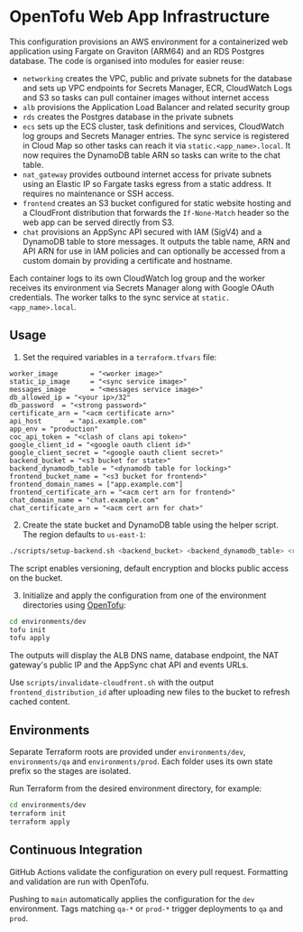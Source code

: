 # OpenTofu Web App Infrastructure


This configuration provisions an AWS environment for a containerized web application using Fargate on Graviton (ARM64) and an RDS Postgres database. The code is organised into modules for easier reuse:

- `networking` creates the VPC, public and private subnets for the database and sets up VPC
  endpoints for Secrets Manager, ECR, CloudWatch Logs and S3 so tasks can pull
  container images without internet access
- `alb` provisions the Application Load Balancer and related security group
- `rds` creates the Postgres database in the private subnets
- `ecs` sets up the ECS cluster, task definitions and services, CloudWatch log groups and Secrets Manager entries. The sync service is registered in Cloud Map so other tasks can reach it via `static.<app_name>.local`. It now requires the DynamoDB table ARN so tasks can write to the chat table.
- `nat_gateway` provides outbound internet access for private subnets using an Elastic IP so Fargate tasks egress from a static address. It requires no maintenance or SSH access.
- `frontend` creates an S3 bucket configured for static website hosting and a CloudFront distribution that forwards the `If-None-Match` header so the web app can be served directly from S3.
- `chat` provisions an AppSync API secured with IAM (SigV4) and a DynamoDB table to store messages. It outputs the table name, ARN and API ARN for use in IAM policies and can optionally be accessed from a custom domain by providing a certificate and hostname.

Each container logs to its own CloudWatch log group and the worker receives its environment via Secrets Manager along with Google OAuth credentials. The worker talks to the sync service at `static.<app_name>.local`.
## Usage
1. Set the required variables in a `terraform.tfvars` file:

```hcl
worker_image        = "<worker image>"
static_ip_image     = "<sync service image>"
messages_image      = "<messages service image>"
db_allowed_ip = "<your ip>/32"
db_password  = "<strong password>"
certificate_arn = "<acm certificate arn>"
api_host       = "api.example.com"
app_env = "production"
coc_api_token = "<clash of clans api token>"
google_client_id = "<google oauth client id>"
google_client_secret = "<google oauth client secret>"
backend_bucket = "<s3 bucket for state>"
backend_dynamodb_table = "<dynamodb table for locking>"
frontend_bucket_name = "<s3 bucket for frontend>"
frontend_domain_names = ["app.example.com"]
frontend_certificate_arn = "<acm cert arn for frontend>"
chat_domain_name = "chat.example.com"
chat_certificate_arn = "<acm cert arn for chat>"
```

2. Create the state bucket and DynamoDB table using the helper script. The
   region defaults to `us-east-1`:

```bash
./scripts/setup-backend.sh <backend_bucket> <backend_dynamodb_table> <region>
```
The script enables versioning, default encryption and blocks public access on
the bucket.

3. Initialize and apply the configuration from one of the environment directories using [OpenTofu](https://opentofu.org/):

```bash
cd environments/dev
tofu init
tofu apply
```

The outputs will display the ALB DNS name, database endpoint, the NAT gateway's public IP and the AppSync chat API and events URLs.

Use `scripts/invalidate-cloudfront.sh` with the output `frontend_distribution_id` after uploading new files to the bucket to refresh cached content.

## Environments
Separate Terraform roots are provided under `environments/dev`, `environments/qa` and `environments/prod`. Each folder uses its own state prefix so the stages are isolated.

Run Terraform from the desired environment directory, for example:

```bash
cd environments/dev
terraform init
terraform apply
```


## Continuous Integration
GitHub Actions validate the configuration on every pull request. Formatting and validation are run with OpenTofu.

Pushing to `main` automatically applies the configuration for the `dev` environment. Tags matching `qa-*` or `prod-*` trigger deployments to `qa` and `prod`.

